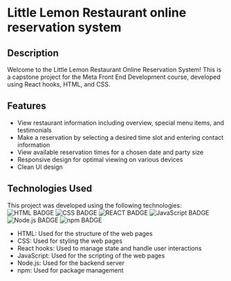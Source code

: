 # Little Lemon Restaurant online reservation system

## Description
Welcome to the Little Lemon Restaurant Online Reservation System!
This is a capstone project for the Meta Front End Development course,
developed using React hooks, HTML, and CSS.

## Features
* View restaurant information including overview, special menu items, and testimonials
* Make a reservation by selecting a desired time slot and entering contact information
* View available reservation times for a chosen date and party size
* Responsive design for optimal viewing on various devices
* Clean UI design

## Technologies Used
This project was developed using the following technologies: \
![HTML BADGE](https://img.shields.io/badge/HTML5-E34F26?style=for-the-badge&logo=html5&logoColor=white)
![CSS BADGE](https://img.shields.io/badge/CSS3-1572B6?style=for-the-badge&logo=css3&logoColor=white)
![REACT BADGE](https://img.shields.io/badge/React-20232A?style=for-the-badge&logo=react&logoColor=61DAFB)
![JavaScript BADGE](https://img.shields.io/badge/JavaScript-F7DF1E?style=for-the-badge&logo=javascript&logoColor=black)
![Node.js BADGE](https://img.shields.io/badge/Node.js-43853D?style=for-the-badge&logo=node.js&logoColor=white)
![npm BADGE](https://img.shields.io/badge/npm-CB3837?style=for-the-badge&logo=npm&logoColor=white)

- HTML: Used for the structure of the web pages
- CSS: Used for styling the web pages
- React hooks: Used to manage state and handle user interactions
- JavaScript: Used for the scripting of the web pages
- Node.js: Used for the backend server
- npm: Used for package management
